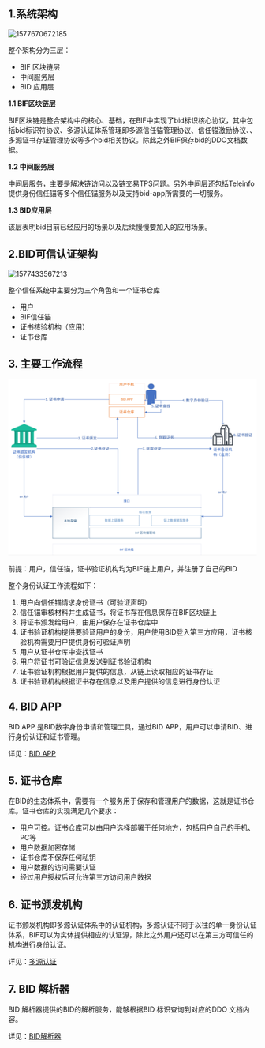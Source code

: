 ## 1.系统架构

![1577670672185](../image/1577670672185.png)

整个架构分为三层：

- BIF 区块链层
- 中间服务层
- BID 应用层

**1.1 BIF区块链层**

BIF区块链是整合架构中的核心、基础，在BIF中实现了bid标识核心协议，其中包括bid标识符协议、多源认证体系管理即多源信任锚管理协议、信任锚激励协议、、多源证书存证管理协议等多个bid相关协议。除此之外BIF保存bid的DDO文档数据。

**1.2 中间服务层**

中间层服务，主要是解决链访问以及链交易TPS问题。另外中间层还包括Teleinfo提供身份信任锚等多个信任锚服务以及支持bid-app所需要的一切服务。

**1.3 BID应用层**

该层表明bid目前已经应用的场景以及后续慢慢要加入的应用场景。

## 2.BID可信认证架构

![1577433567213](../image/1577433567213.png)

整个信任系统中主要分为三个角色和一个证书仓库

- 用户
- BIF信任锚
- 证书核验机构（应用）
- 证书仓库

## 3. 主要工作流程

![1577763554464](../image/1577763554464.png)

前提：用户，信任锚，证书验证机构均为BIF链上用户，并注册了自己的BID

整个身份认证工作流程如下：

1. 用户向信任锚请求身份证书（可验证声明）
2. 信任锚审核材料并生成证书，将证书存在信息保存在BIF区块链上
3. 将证书颁发给用户，由用户保存在证书仓库中
4. 证书验证机构提供要验证用户的身份，用户使用BID登入第三方应用，证书核验机构需要用户提供身份可验证声明
5. 用户从证书仓库中查找证书
6. 用户将证书可验证信息发送到证书验证机构
7. 证书验证机构根据用户提供的信息，从链上读取相应的证书存证
8. 证书验证机构根据证书存在信息以及用户提供的信息进行身份认证

## 4. BID APP

BID APP 是BID数字身份申请和管理工具，通过BID APP，用户可以申请BID、进行身份认证和证书管理。

详见：[BID APP](../../demo/demo)

## 5. 证书仓库

在BID的生态体系中，需要有一个服务用于保存和管理用户的数据，这就是证书仓库。证书仓库的实现满足几个要求：

- 用户可控。证书仓库可以由用户选择部署于任何地方，包括用户自己的手机、PC等
- 用户数据加密存储
- 证书仓库不保存任何私钥
- 用户数据的访问需要认证
- 经过用户授权后可允许第三方访问用户数据

## 6. 证书颁发机构

证书颁发机构即多源认证体系中的认证机构，多源认证不同于以往的单一身份认证体系，BIF可以为实体提供相应的认证源，除此之外用户还可以在第三方可信任的机构进行身份认证。

详见：[多源认证](../authentication)

## 7. BID 解析器

BID 解析器提供的BID的解析服务，能够根据BID 标识查询到对应的DDO 文档内容。

详见：[BID解析器](../resolver)